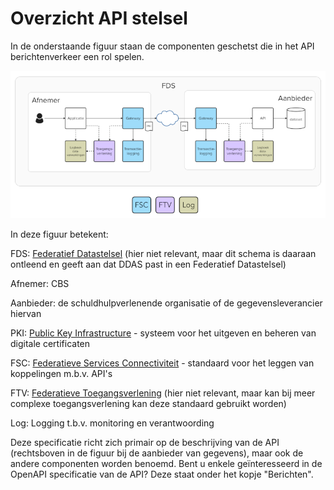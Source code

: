 # Overzicht API stelsel

In de onderstaande figuur staan de componenten geschetst die in het API berichtenverkeer een rol spelen.

<!--- NB: bij MKDocs wordt dit
![overzicht API componenten](API-componenten.png)
--->
<!--- NB: bij Respec wordt dit --->
![overzicht API componenten](./docs/API-componenten.png)
<!--- --->

In deze figuur betekent:

FDS: [Federatief Datastelsel](https://realisatieibds.nl/page/view/564cc96c-115e-4e81-b5e6-01c99b1814ec/de-ontwikkeling-van-het-federatief-datastelsel) (hier niet relevant, maar dit schema is daaraan ontleend en geeft aan dat DDAS past in een Federatief Datastelsel)

Afnemer: CBS

Aanbieder: de schuldhulpverlenende organisatie of de gegevensleverancier hiervan

PKI: [Public Key Infrastructure](https://nl.wikipedia.org/wiki/Public_key_infrastructure) - systeem voor het uitgeven en beheren van digitale certificaten

FSC: [Federatieve Services Connectiviteit](https://fsc-standaard.nl/) - standaard voor het leggen van koppelingen m.b.v. API's

FTV: [Federatieve Toegangsverlening](https://digilab.overheid.nl/projecten/toegangsverleningmethodiek-api/) (hier niet relevant, maar kan bij meer complexe toegangsverlening kan deze standaard gebruikt worden)

Log: Logging t.b.v. monitoring en verantwoording


Deze specificatie richt zich primair op de beschrijving van de API (rechtsboven in de figuur bij de aanbieder van gegevens), maar ook de andere componenten worden benoemd.
Bent u enkele geïnteresseerd in de OpenAPI specificatie van de API? Deze staat onder het kopje "Berichten".
